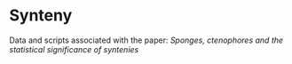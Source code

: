 
# Synteny

Data and scripts associated with the paper: *Sponges, ctenophores and the statistical significance of syntenies*